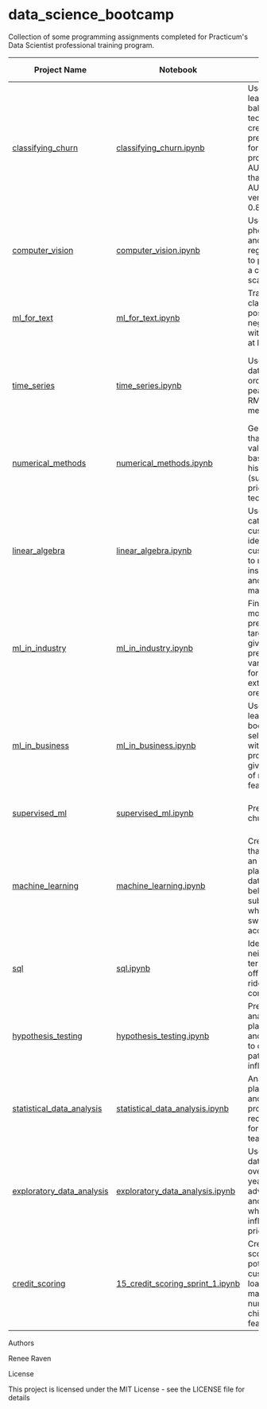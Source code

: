 # data_science_bootcamp

Collection of some programming assignments completed for Practicum's Data Scientist professional training program.

| Project Name  | Notebook      | Description   | Dependencies  | Sprint Number  |
| ------------- | ------------- | ------------- | ------------- | ------------- | 
| [classifying_churn](https://github.com/renee127/classifying_churn)  | [classifying_churn.ipynb](https://github.com/renee127/classifying_churn/blob/main/classifying_churn.ipynb)  | Used machine learning and data balancing techniques to create a predictive model for churn producing an AUC-ROC higher than the target AUC-ROC (0.93 versus goal of > 0.88).  | NumPy, Pandas, matplotlib, seaborn, math, time, functools, re, IPython.display, sklearn, catboost, lightgbm, xgboost, random, sys  | 15 (final)  |
| [computer_vision](https://github.com/renee127/data_science_bootcamp/tree/main/computer_vision) | [computer_vision.ipynb](https://github.com/renee127/data_science_bootcamp/blob/main/computer_vision/computer_vision.ipynb)  | Use supplied photos to build and test a regression model to predict age on a continuous scale.  | Pandas, Seaborn, matplotlib, tensorflow, keras  | 14  |
| [ml_for_text](https://github.com/renee127/data_science_bootcamp/tree/main/ml_for_text) | [ml_for_text.ipynb](https://github.com/renee127/data_science_bootcamp/blob/main/ml_for_text/ml_for_texts.ipynb) | Train a model for classifying positive and negative reviews with a F1 score of at least 0.85. | NumPy, Pandas, matplotlib, seaborn, re, math, tgdm | 13  |
| [time_series](https://github.com/renee127/data_science_bootcamp/tree/main/time_series)  | [time_series.ipynb](https://github.com/renee127/data_science_bootcamp/blob/main/time_series/time_series.ipynb)  | Use historical data on taxi orders to predict peak hours using RMSE as the metric. | NumPy, Pandas, matplotlib, sciPy, seaborn, time, math, statsmodels, sklearn, IPython, sys, catboost, lightgbm, xgboost  | 12  |
| [numerical_methods](https://github.com/renee127/data_science_bootcamp/tree/main/numeric_methods)  | [numerical_methods.ipynb](https://github.com/renee127/data_science_bootcamp/blob/main/numeric_methods/numerical_methods.ipynb)   | Generate a model that predicts the value of a car based on historical data (such as trims, prices, milage, technical specs) | NumPy, Pandas, matplotlib, seaborn, time, math, sklearn, random, sys, catboostregressor, decisiontree | 11  |
| [linear_algebra](https://github.com/renee127/data_science_bootcamp/tree/main/linear_algebra) | [linear_algebra.ipynb](https://github.com/renee127/data_science_bootcamp/blob/main/linear_algebra/linear_algebra.ipynb) | Use ML to categorize customers, identify customers likely to receive an insurance benefit, and use data masking. | NumPy, Pandas, math, seaborn, matplotlib, sklearn, IPython, sys | 10  |
| [ml_in_industry](https://github.com/renee127/data_science_bootcamp/tree/main/ml_in_industry)  | [ml_in_industry.ipynb](https://github.com/renee127/data_science_bootcamp/blob/main/ml_in_industry/ml_in_industry.ipynb)   |  Find the ML model that best predicts the two target values given the predictor variables present for gold extraction from ore.  | NumPy, Pandas, math, seaborn, matplotlib, sklearn, random, sys  | 9  |
| [ml_in_business](https://github.com/renee127/data_science_bootcamp/blob/main/ml_in_business/ml_in_business.ipynb)  | [ml_in_business.ipynb](https://github.com/renee127/data_science_bootcamp/blob/main/ml_in_business/ml_in_business.ipynb) | Use machine learning and boostrapping to select a region with the highest profit margin given a selection of masked features. | NumPy, Pandas, math, seaborn, matplotlib, sklearn, scipy, random, sys  | 8  |
| [supervised_ml](https://github.com/renee127/data_science_bootcamp/tree/main/supervised_learning) | [supervised_ml.ipynb](https://github.com/renee127/data_science_bootcamp/blob/main/supervised_learning/supervised_ml.ipynb)  | Predict customer churn for a bank. | NumPy, Pandas, math, matplotlib, sklearn,  random, sys| 7  |
| [machine_learning](https://github.com/renee127/data_science_bootcamp/tree/main/intro_to_ml) | [machine_learning.ipynb](https://github.com/renee127/data_science_bootcamp/blob/main/intro_to_ml/machine_learning.ipynb)  | Creat a ml model that recommends an appropriate plan based on data about the behavior of subscribers who've already switched (with accuracy > 75%)  | NumPy, Pandas, sklearn, sys | 6  |
| [sql](https://github.com/renee127/data_science_bootcamp/tree/main/sql) | [sql.ipynb](https://github.com/renee127/data_science_bootcamp/blob/main/sql/sql.ipynb) | Identify top neighborhoods in terms of drop-offs for a new ride sharming company.  | NumPy, Pandas, matplotlib, seaborn, scipy  | 5  |
| [hypothesis_testing](https://github.com/renee127/data_science_bootcamp/tree/main/hypothesis_testing) | [hypothesis_testing.ipynb](https://github.com/renee127/data_science_bootcamp/blob/main/hypothesis_testing/hypothesis_testing.ipynb) | Preliminary analysis of platform, genre, and ESRB ratings to determine any patterns that influence sales. | NumPy, Pandas, matplotlib, sciPy, seaborn| 4 |
| [statistical_data_analysis](https://github.com/renee127/data_science_bootcamp/tree/main/statistical_data_analysis) | [statistical_data_analysis.ipynb](https://github.com/renee127/data_science_bootcamp/blob/main/statistical_data_analysis/statistical_data_analysis.ipynb) | Analysis of phone plans, revenue, and retetion to produce recommendations for the marketing team. | NumPy, Pandas, matplotlib, sciPy  | 3 |
| [exploratory_data_analysis](https://github.com/renee127/data_science_bootcamp/tree/main/exploratory_data_analysis) | [exploratory_data_analysis.ipynb](https://github.com/renee127/data_science_bootcamp/blob/main/exploratory_data_analysis/exploratory_data_analysis.ipynb)  | Use EDA to study data collected over the last few years from online advertisements and determine which factors influence the price of a vehicle.  |  NumPy, Pandas, matplotlib  | 2  |
| [credit_scoring](https://github.com/renee127/data_science_bootcamp/tree/main/credit_scoring) | [15_credit_scoring_sprint_1.ipynb](https://github.com/renee127/data_science_bootcamp/blob/main/credit_scoring/credit_scoring.ipynb) | Create a credit score for potential customers for a loan examining marital status and number of children as features. | NumPy, Pandas | 1  |

Authors

Renee Raven

License

This project is licensed under the MIT License - see the LICENSE file for details
